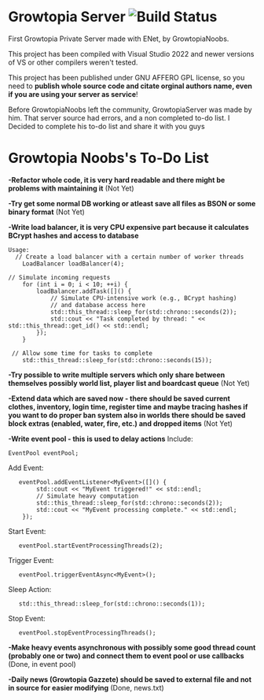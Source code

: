 # Growtopia Server ![Build Status](https://ci.appveyor.com/api/projects/status/github/GrowtopiaNoobs/GrowtopiaServer)
First Growtopia Private Server made with ENet, by GrowtopiaNoobs.

This project has been compiled with Visual Studio 2022 and newer versions of VS or other compilers weren't tested.

This project has been published under GNU AFFERO GPL license, so you need to **publish whole source code and citate orginal authors name, even if you are using your server as service**!

Before GrowtopiaNoobs left the community, GrowtopiaServer was made by him. That server source had errors, and a non completed to-do list.
I Decided to complete his to-do list and share it with you guys

# Growtopia Noobs's To-Do List

**-Refactor whole code, it is very hard readable and there might be problems with maintaining it**
(Not Yet)

**-Try get some normal DB working or atleast save all files as BSON or some binary format**
(Not Yet)

**-Write load balancer, it is very CPU expensive part because it calculates BCrypt hashes and access to database**
```
Usage:
  // Create a load balancer with a certain number of worker threads
    LoadBalancer loadBalancer(4);
 ```

```
// Simulate incoming requests
    for (int i = 0; i < 10; ++i) {
        loadBalancer.addTask([]() {
            // Simulate CPU-intensive work (e.g., BCrypt hashing)
            // and database access here
            std::this_thread::sleep_for(std::chrono::seconds(2));
            std::cout << "Task completed by thread: " << std::this_thread::get_id() << std::endl;
        });
    }
 ```

```
 // Allow some time for tasks to complete
    std::this_thread::sleep_for(std::chrono::seconds(15));
```
**-Try possible to write multiple servers which only share between themselves possibly world list, player list and boardcast queue**
(Not Yet)

**-Extend data which are saved now - there should be saved current clothes, inventory, login time, register time and maybe tracing hashes if you want to do proper ban system also in worlds there should be saved block extras (enabled, water, fire, etc.) and dropped items**
(Not Yet)

**-Write event pool - this is used to delay actions**
Include:
```
EventPool eventPool;
```
Add Event:
```
   eventPool.addEventListener<MyEvent>([]() {
        std::cout << "MyEvent triggered!" << std::endl;
        // Simulate heavy computation
        std::this_thread::sleep_for(std::chrono::seconds(2));
        std::cout << "MyEvent processing complete." << std::endl;
    });
```
Start Event:
```
   eventPool.startEventProcessingThreads(2);
```
Trigger Event:
```
   eventPool.triggerEventAsync<MyEvent>();
```
Sleep Action:
```
   std::this_thread::sleep_for(std::chrono::seconds(1));
```
Stop Event:
```
   eventPool.stopEventProcessingThreads();
```
**-Make heavy events asynchronous with possibly some good thread count (probably one or two) and connect them to event pool or use callbacks**
(Done, in event pool)

**-Daily news (Growtopia Gazzete) should be saved to external file and not in source for easier modifying**
(Done, news.txt)
